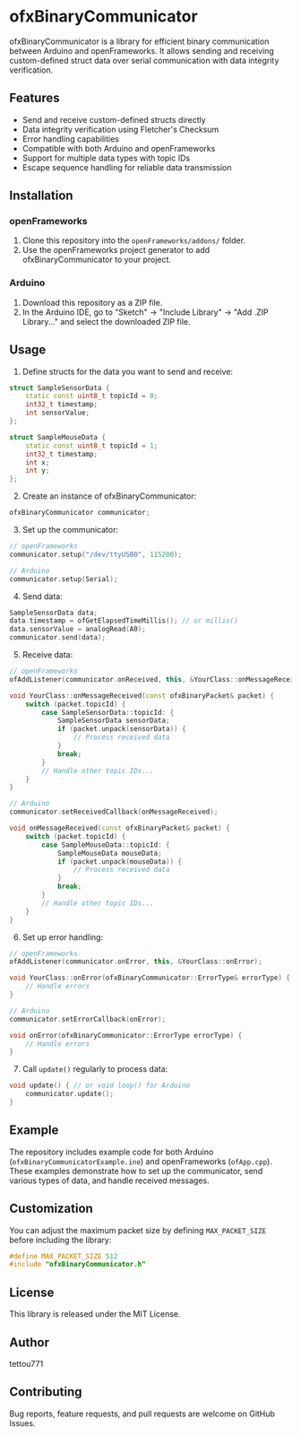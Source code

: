 # ofxBinaryCommunicator

ofxBinaryCommunicator is a library for efficient binary communication between Arduino and openFrameworks. It allows sending and receiving custom-defined struct data over serial communication with data integrity verification.

## Features

- Send and receive custom-defined structs directly
- Data integrity verification using Fletcher's Checksum
- Error handling capabilities
- Compatible with both Arduino and openFrameworks
- Support for multiple data types with topic IDs
- Escape sequence handling for reliable data transmission

## Installation

### openFrameworks

1. Clone this repository into the `openFrameworks/addons/` folder.
2. Use the openFrameworks project generator to add ofxBinaryCommunicator to your project.

### Arduino

1. Download this repository as a ZIP file.
2. In the Arduino IDE, go to "Sketch" → "Include Library" → "Add .ZIP Library..." and select the downloaded ZIP file.

## Usage

1. Define structs for the data you want to send and receive:

```cpp
struct SampleSensorData {
    static const uint8_t topicId = 0;
    int32_t timestamp;
    int sensorValue;
};

struct SampleMouseData {
    static const uint8_t topicId = 1;
    int32_t timestamp;
    int x;
    int y;
};
```

2. Create an instance of ofxBinaryCommunicator:

```cpp
ofxBinaryCommunicator communicator;
```

3. Set up the communicator:

```cpp
// openFrameworks
communicator.setup("/dev/ttyUSB0", 115200);

// Arduino
communicator.setup(Serial);
```

4. Send data:

```cpp
SampleSensorData data;
data.timestamp = ofGetElapsedTimeMillis(); // or millis()
data.sensorValue = analogRead(A0);
communicator.send(data);
```

5. Receive data:

```cpp
// openFrameworks
ofAddListener(communicator.onReceived, this, &YourClass::onMessageReceived);

void YourClass::onMessageReceived(const ofxBinaryPacket& packet) {
    switch (packet.topicId) {
        case SampleSensorData::topicId: {
            SampleSensorData sensorData;
            if (packet.unpack(sensorData)) {
                // Process received data
            }
            break;
        }
        // Handle other topic IDs...
    }
}

// Arduino
communicator.setReceivedCallback(onMessageReceived);

void onMessageReceived(const ofxBinaryPacket& packet) {
    switch (packet.topicId) {
        case SampleMouseData::topicId: {
            SampleMouseData mouseData;
            if (packet.unpack(mouseData)) {
                // Process received data
            }
            break;
        }
        // Handle other topic IDs...
    }
}
```

6. Set up error handling:

```cpp
// openFrameworks
ofAddListener(communicator.onError, this, &YourClass::onError);

void YourClass::onError(ofxBinaryCommunicator::ErrorType& errorType) {
    // Handle errors
}

// Arduino
communicator.setErrorCallback(onError);

void onError(ofxBinaryCommunicator::ErrorType errorType) {
    // Handle errors
}
```

7. Call `update()` regularly to process data:

```cpp
void update() { // or void loop() for Arduino
    communicator.update();
}
```

## Example

The repository includes example code for both Arduino (`ofxBinaryCommunicatorExample.ino`) and openFrameworks (`ofApp.cpp`). These examples demonstrate how to set up the communicator, send various types of data, and handle received messages.

## Customization

You can adjust the maximum packet size by defining `MAX_PACKET_SIZE` before including the library:

```cpp
#define MAX_PACKET_SIZE 512
#include "ofxBinaryCommunicator.h"
```

## License

This library is released under the MIT License.

## Author

tettou771

## Contributing

Bug reports, feature requests, and pull requests are welcome on GitHub Issues.
